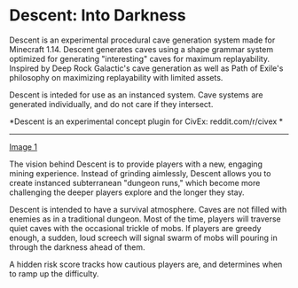 # Descent: Into Darkness
 
Descent is an experimental procedural cave generation system made for Minecraft 1.14. Descent generates caves using a shape grammar system optimized for generating "interesting" caves for maximum replayability. Inspired by Deep Rock Galactic's cave generation as well as Path of Exile's philosophy on maximizing replayability with limited assets.

Descent is inteded for use as an instanced system. Cave systems are generated individually, and do not care if they intersect.

*Descent is an experimental concept plugin for CivEx: reddit.com/r/civex *

---

[Image 1](https://raw.githubusercontent.com/nobility-suite/DescentIntoDarkness/master/img/2020-02-19_16.22.12.png)

The vision behind Descent is to provide players with a new, engaging mining experience. Instead of grinding aimlessly, Descent allows you to create instanced subterranean "dungeon runs," which become more challenging the deeper players explore and the longer they stay.

Descent is intended to have a survival atmosphere. Caves are not filled with enemies as in a traditional dungeon. Most of the time, players will traverse quiet caves with the occasional trickle of mobs. If players are greedy enough, a sudden, loud screech will signal swarm of mobs will pouring in through the darkness ahead of them.

A hidden risk score tracks how cautious players are, and determines when to ramp up the difficulty.

